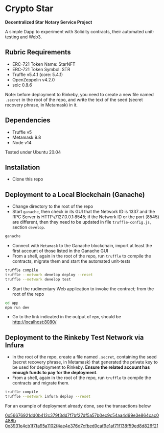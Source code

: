 # Crypto Star
**Decentralized Star Notary Service Project** 

A simple Dapp to experiment with Solidity contracts, their automated unit-testing and Web3.

## Rubric Requirements

- ERC-721 Token Name: StarNFT
- ERC-721 Token Symbol: STR
- Truffle v5.4.1 (core: 5.4.1)
- OpenZeppelin v4.2.0
- solc 0.8.6

Note: before deployment to Rinkeby, you need to create a new file named `.secret` in the root of the repo, and write the text of the seed (secret recovery phrase, in Metamask) in it.

## Dependencies

- Truffle v5
- Metamask 9.8
- Node v14

Tested under Ubuntu 20.04

## Installation

- Clone this repo

## Deployment to a Local Blockchain (Ganache)
- Change directory to the root of the repo
- Start `ganache`, then check in its GUI that the Network ID is 1337 and the RPC Server is HTTP://127.0.0.1:8545; if the Network ID or the port (8545) are different, then they need to be updated in file `truffle-config.js`, section `develop`.

```bash
ganache
```

- Connect with `Metamask` to the Ganache blockchain, import at least the first account of those listed in the Ganache GUI
- From a shell, again in the root of the repo, run `truffle` to compile the contracts, migrate them and start the automated unit-tests

```bash
truffle compile
truffle --network develop deploy --reset
truffle --network develop test
```
- Start the rudimentary Web application to invoke the contract; from the root of the repo
```bash
cd app
npm run dev
```
- Go to the link indicated in the output of `npm`, should be [http://localhost:8080/](http://localhost:8080/)

## Deployment to the Rinkeby Test Network via Infura
- In the root of the repo, create a file named `.secret`, containing the seed (secret recovery phrase, in Metamask) that generated the private key to be used for deployment to Rinkeby. **Ensure the related account has enough funds to pay for the deployment**.
- From a shell, again in the root of the repo, run `truffle` to compile the contracts and migrate them.

```bash
truffle compile
truffle --network infura deploy --reset
```

For an example of deployment already done, see the transactions below

[0x56676921dd0b412c379f3dd7f7bf27df5a57b0ec9c54aa4d99e3e864cac0488b](https://rinkeby.etherscan.io/tx/0x56676921dd0b412c379f3dd7f7bf27df5a57b0ec9c54aa4d99e3e864cac0488b)
[0x3931e4cb1f7fa95a1102f4ae4e376d7cfbed0caf9e1af71f138f59ed8d826f21](https://rinkeby.etherscan.io/tx/0x3931e4cb1f7fa95a1102f4ae4e376d7cfbed0caf9e1af71f138f59ed8d826f21)